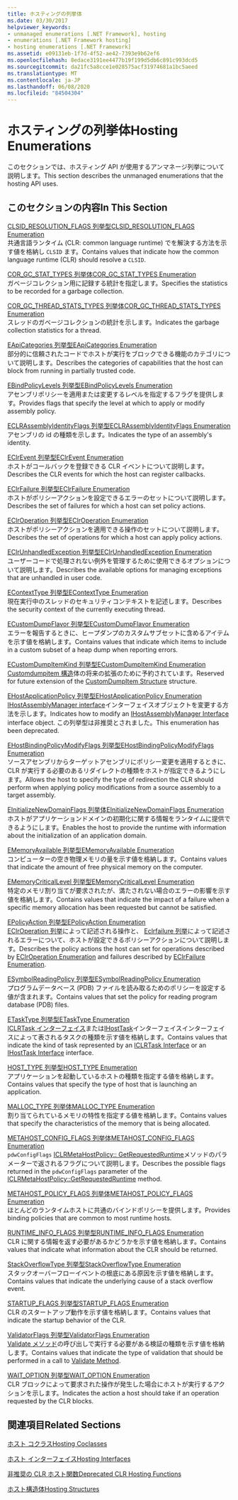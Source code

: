 ```yaml
---
title: ホスティングの列挙体
ms.date: 03/30/2017
helpviewer_keywords:
- unmanaged enumerations [.NET Framework], hosting
- enumerations [.NET Framework hosting]
- hosting enumerations [.NET Framework]
ms.assetid: e09131eb-1f7d-4f52-ae42-7393e9b62ef6
ms.openlocfilehash: 8edace3191ee4477b19f199d5db6c891c993dcd5
ms.sourcegitcommit: da21fc5a8cce1e028575acf31974681a1bc5aeed
ms.translationtype: MT
ms.contentlocale: ja-JP
ms.lasthandoff: 06/08/2020
ms.locfileid: "84504304"
---
```

# <a name="hosting-enumerations"></a><span data-ttu-id="460e8-102">ホスティングの列挙体</span><span class="sxs-lookup"><span data-stu-id="460e8-102">Hosting Enumerations</span></span>
<span data-ttu-id="460e8-103">このセクションでは、ホスティング API が使用するアンマネージ列挙について説明します。</span><span class="sxs-lookup"><span data-stu-id="460e8-103">This section describes the unmanaged enumerations that the hosting API uses.</span></span>  
  
## <a name="in-this-section"></a><span data-ttu-id="460e8-104">このセクションの内容</span><span class="sxs-lookup"><span data-stu-id="460e8-104">In This Section</span></span>  
 [<span data-ttu-id="460e8-105">CLSID_RESOLUTION_FLAGS 列挙型</span><span class="sxs-lookup"><span data-stu-id="460e8-105">CLSID_RESOLUTION_FLAGS Enumeration</span></span>](clsid-resolution-flags-enumeration.md)  
 <span data-ttu-id="460e8-106">共通言語ランタイム (CLR: common language runtime) でを解決する方法を示す値を格納し `CLSID` ます。</span><span class="sxs-lookup"><span data-stu-id="460e8-106">Contains values that indicate how the common language runtime (CLR) should resolve a `CLSID`.</span></span>  
  
 [<span data-ttu-id="460e8-107">COR_GC_STAT_TYPES 列挙体</span><span class="sxs-lookup"><span data-stu-id="460e8-107">COR_GC_STAT_TYPES Enumeration</span></span>](cor-gc-stat-types-enumeration.md)  
 <span data-ttu-id="460e8-108">ガベージコレクション用に記録する統計を指定します。</span><span class="sxs-lookup"><span data-stu-id="460e8-108">Specifies the statistics to be recorded for a garbage collection.</span></span>  
  
 [<span data-ttu-id="460e8-109">COR_GC_THREAD_STATS_TYPES 列挙体</span><span class="sxs-lookup"><span data-stu-id="460e8-109">COR_GC_THREAD_STATS_TYPES Enumeration</span></span>](cor-gc-thread-stats-types-enumeration.md)  
 <span data-ttu-id="460e8-110">スレッドのガベージコレクションの統計を示します。</span><span class="sxs-lookup"><span data-stu-id="460e8-110">Indicates the garbage collection statistics for a thread.</span></span>  
  
 [<span data-ttu-id="460e8-111">EApiCategories 列挙型</span><span class="sxs-lookup"><span data-stu-id="460e8-111">EApiCategories Enumeration</span></span>](eapicategories-enumeration.md)  
 <span data-ttu-id="460e8-112">部分的に信頼されたコードでホストが実行をブロックできる機能のカテゴリについて説明します。</span><span class="sxs-lookup"><span data-stu-id="460e8-112">Describes the categories of capabilities that the host can block from running in partially trusted code.</span></span>  
  
 [<span data-ttu-id="460e8-113">EBindPolicyLevels 列挙型</span><span class="sxs-lookup"><span data-stu-id="460e8-113">EBindPolicyLevels Enumeration</span></span>](ebindpolicylevels-enumeration.md)  
 <span data-ttu-id="460e8-114">アセンブリポリシーを適用または変更するレベルを指定するフラグを提供します。</span><span class="sxs-lookup"><span data-stu-id="460e8-114">Provides flags that specify the level at which to apply or modify assembly policy.</span></span>  
  
 [<span data-ttu-id="460e8-115">ECLRAssemblyIdentityFlags 列挙型</span><span class="sxs-lookup"><span data-stu-id="460e8-115">ECLRAssemblyIdentityFlags Enumeration</span></span>](eclrassemblyidentityflags-enumeration.md)  
 <span data-ttu-id="460e8-116">アセンブリの id の種類を示します。</span><span class="sxs-lookup"><span data-stu-id="460e8-116">Indicates the type of an assembly's identity.</span></span>  
  
 [<span data-ttu-id="460e8-117">EClrEvent 列挙型</span><span class="sxs-lookup"><span data-stu-id="460e8-117">EClrEvent Enumeration</span></span>](eclrevent-enumeration.md)  
 <span data-ttu-id="460e8-118">ホストがコールバックを登録できる CLR イベントについて説明します。</span><span class="sxs-lookup"><span data-stu-id="460e8-118">Describes the CLR events for which the host can register callbacks.</span></span>  
  
 [<span data-ttu-id="460e8-119">EClrFailure 列挙型</span><span class="sxs-lookup"><span data-stu-id="460e8-119">EClrFailure Enumeration</span></span>](eclrfailure-enumeration.md)  
 <span data-ttu-id="460e8-120">ホストがポリシーアクションを設定できるエラーのセットについて説明します。</span><span class="sxs-lookup"><span data-stu-id="460e8-120">Describes the set of failures for which a host can set policy actions.</span></span>  
  
 [<span data-ttu-id="460e8-121">EClrOperation 列挙型</span><span class="sxs-lookup"><span data-stu-id="460e8-121">EClrOperation Enumeration</span></span>](eclroperation-enumeration.md)  
 <span data-ttu-id="460e8-122">ホストがポリシーアクションを適用できる操作のセットについて説明します。</span><span class="sxs-lookup"><span data-stu-id="460e8-122">Describes the set of operations for which a host can apply policy actions.</span></span>  
  
 [<span data-ttu-id="460e8-123">EClrUnhandledException 列挙型</span><span class="sxs-lookup"><span data-stu-id="460e8-123">EClrUnhandledException Enumeration</span></span>](eclrunhandledexception-enumeration.md)  
 <span data-ttu-id="460e8-124">ユーザーコードで処理されない例外を管理するために使用できるオプションについて説明します。</span><span class="sxs-lookup"><span data-stu-id="460e8-124">Describes the available options for managing exceptions that are unhandled in user code.</span></span>  
  
 [<span data-ttu-id="460e8-125">EContextType 列挙型</span><span class="sxs-lookup"><span data-stu-id="460e8-125">EContextType Enumeration</span></span>](econtexttype-enumeration.md)  
 <span data-ttu-id="460e8-126">現在実行中のスレッドのセキュリティコンテキストを記述します。</span><span class="sxs-lookup"><span data-stu-id="460e8-126">Describes the security context of the currently executing thread.</span></span>  
  
 [<span data-ttu-id="460e8-127">ECustomDumpFlavor 列挙型</span><span class="sxs-lookup"><span data-stu-id="460e8-127">ECustomDumpFlavor Enumeration</span></span>](ecustomdumpflavor-enumeration.md)  
 <span data-ttu-id="460e8-128">エラーを報告するときに、ヒープダンプのカスタムサブセットに含めるアイテムを示す値を格納します。</span><span class="sxs-lookup"><span data-stu-id="460e8-128">Contains values that indicate which items to include in a custom subset of a heap dump when reporting errors.</span></span>  
  
 [<span data-ttu-id="460e8-129">ECustomDumpItemKind 列挙型</span><span class="sxs-lookup"><span data-stu-id="460e8-129">ECustomDumpItemKind Enumeration</span></span>](ecustomdumpitemkind-enumeration.md)  
 <span data-ttu-id="460e8-130">[Customdumpitem 構造](customdumpitem-structure.md)体の将来の拡張のために予約されています。</span><span class="sxs-lookup"><span data-stu-id="460e8-130">Reserved for future extension of the [CustomDumpItem Structure](customdumpitem-structure.md) structure.</span></span>  
  
 [<span data-ttu-id="460e8-131">EHostApplicationPolicy 列挙型</span><span class="sxs-lookup"><span data-stu-id="460e8-131">EHostApplicationPolicy Enumeration</span></span>](ehostapplicationpolicy-enumeration.md)  
 <span data-ttu-id="460e8-132">[IHostAssemblyManager interface](ihostassemblymanager-interface.md)インターフェイスオブジェクトを変更する方法を示します。</span><span class="sxs-lookup"><span data-stu-id="460e8-132">Indicates how to modify an [IHostAssemblyManager Interface](ihostassemblymanager-interface.md) interface object.</span></span> <span data-ttu-id="460e8-133">この列挙型は非推奨とされました。</span><span class="sxs-lookup"><span data-stu-id="460e8-133">This enumeration has been deprecated.</span></span>  
  
 [<span data-ttu-id="460e8-134">EHostBindingPolicyModifyFlags 列挙型</span><span class="sxs-lookup"><span data-stu-id="460e8-134">EHostBindingPolicyModifyFlags Enumeration</span></span>](ehostbindingpolicymodifyflags-enumeration.md)  
 <span data-ttu-id="460e8-135">ソースアセンブリからターゲットアセンブリにポリシー変更を適用するときに、CLR が実行する必要のあるリダイレクトの種類をホストが指定できるようにします。</span><span class="sxs-lookup"><span data-stu-id="460e8-135">Allows the host to specify the type of redirection the CLR should perform when applying policy modifications from a source assembly to a target assembly.</span></span>  
  
 [<span data-ttu-id="460e8-136">EInitializeNewDomainFlags 列挙体</span><span class="sxs-lookup"><span data-stu-id="460e8-136">EInitializeNewDomainFlags Enumeration</span></span>](einitializenewdomainflags-enumeration.md)  
 <span data-ttu-id="460e8-137">ホストがアプリケーションドメインの初期化に関する情報をランタイムに提供できるようにします。</span><span class="sxs-lookup"><span data-stu-id="460e8-137">Enables the host to provide the runtime with information about the initialization of an application domain.</span></span>  
  
 [<span data-ttu-id="460e8-138">EMemoryAvailable 列挙型</span><span class="sxs-lookup"><span data-stu-id="460e8-138">EMemoryAvailable Enumeration</span></span>](ememoryavailable-enumeration.md)  
 <span data-ttu-id="460e8-139">コンピューターの空き物理メモリの量を示す値を格納します。</span><span class="sxs-lookup"><span data-stu-id="460e8-139">Contains values that indicate the amount of free physical memory on the computer.</span></span>  
  
 [<span data-ttu-id="460e8-140">EMemoryCriticalLevel 列挙型</span><span class="sxs-lookup"><span data-stu-id="460e8-140">EMemoryCriticalLevel Enumeration</span></span>](ememorycriticallevel-enumeration.md)  
 <span data-ttu-id="460e8-141">特定のメモリ割り当てが要求されたが、満たされない場合のエラーの影響を示す値を格納します。</span><span class="sxs-lookup"><span data-stu-id="460e8-141">Contains values that indicate the impact of a failure when a specific memory allocation has been requested but cannot be satisfied.</span></span>  
  
 [<span data-ttu-id="460e8-142">EPolicyAction 列挙型</span><span class="sxs-lookup"><span data-stu-id="460e8-142">EPolicyAction Enumeration</span></span>](epolicyaction-enumeration.md)  
 <span data-ttu-id="460e8-143">[EClrOperation 列挙](eclroperation-enumeration.md)によって記述される操作と、 [Eclrfailure 列挙](eclrfailure-enumeration.md)によって記述されるエラーについて、ホストが設定できるポリシーアクションについて説明します。</span><span class="sxs-lookup"><span data-stu-id="460e8-143">Describes the policy actions the host can set for operations described by [EClrOperation Enumeration](eclroperation-enumeration.md) and failures described by [EClrFailure Enumeration](eclrfailure-enumeration.md).</span></span>  
  
 [<span data-ttu-id="460e8-144">ESymbolReadingPolicy 列挙型</span><span class="sxs-lookup"><span data-stu-id="460e8-144">ESymbolReadingPolicy Enumeration</span></span>](esymbolreadingpolicy-enumeration.md)  
 <span data-ttu-id="460e8-145">プログラムデータベース (PDB) ファイルを読み取るためのポリシーを設定する値が含まれます。</span><span class="sxs-lookup"><span data-stu-id="460e8-145">Contains values that set the policy for reading program database (PDB) files.</span></span>  
  
 [<span data-ttu-id="460e8-146">ETaskType 列挙型</span><span class="sxs-lookup"><span data-stu-id="460e8-146">ETaskType Enumeration</span></span>](etasktype-enumeration.md)  
 <span data-ttu-id="460e8-147">[ICLRTask インターフェイス](iclrtask-interface.md)または[IHostTask](ihosttask-interface.md)インターフェイスインターフェイスによって表されるタスクの種類を示す値を格納します。</span><span class="sxs-lookup"><span data-stu-id="460e8-147">Contains values that indicate the kind of task represented by an [ICLRTask Interface](iclrtask-interface.md) or an [IHostTask Interface](ihosttask-interface.md) interface.</span></span>  
  
 [<span data-ttu-id="460e8-148">HOST_TYPE 列挙型</span><span class="sxs-lookup"><span data-stu-id="460e8-148">HOST_TYPE Enumeration</span></span>](host-type-enumeration.md)  
 <span data-ttu-id="460e8-149">アプリケーションを起動しているホストの種類を指定する値を格納します。</span><span class="sxs-lookup"><span data-stu-id="460e8-149">Contains values that specify the type of host that is launching an application.</span></span>  
  
 [<span data-ttu-id="460e8-150">MALLOC_TYPE 列挙体</span><span class="sxs-lookup"><span data-stu-id="460e8-150">MALLOC_TYPE Enumeration</span></span>](malloc-type-enumeration.md)  
 <span data-ttu-id="460e8-151">割り当てられているメモリの特性を指定する値を格納します。</span><span class="sxs-lookup"><span data-stu-id="460e8-151">Contains values that specify the characteristics of the memory that is being allocated.</span></span>  
  
 [<span data-ttu-id="460e8-152">METAHOST_CONFIG_FLAGS 列挙体</span><span class="sxs-lookup"><span data-stu-id="460e8-152">METAHOST_CONFIG_FLAGS Enumeration</span></span>](metahost-config-flags-enumeration.md)  
 <span data-ttu-id="460e8-153">`pdwConfigFlags` [ICLRMetaHostPolicy:: GetRequestedRuntime](iclrmetahostpolicy-getrequestedruntime-method.md)メソッドのパラメーターで返されるフラグについて説明します。</span><span class="sxs-lookup"><span data-stu-id="460e8-153">Describes the possible flags returned in the `pdwConfigFlags` parameter of the [ICLRMetaHostPolicy::GetRequestedRuntime](iclrmetahostpolicy-getrequestedruntime-method.md) method.</span></span>  
  
 [<span data-ttu-id="460e8-154">METAHOST_POLICY_FLAGS 列挙体</span><span class="sxs-lookup"><span data-stu-id="460e8-154">METAHOST_POLICY_FLAGS Enumeration</span></span>](metahost-policy-flags-enumeration.md)  
 <span data-ttu-id="460e8-155">ほとんどのランタイムホストに共通のバインドポリシーを提供します。</span><span class="sxs-lookup"><span data-stu-id="460e8-155">Provides binding policies that are common to most runtime hosts.</span></span>  
  
 [<span data-ttu-id="460e8-156">RUNTIME_INFO_FLAGS 列挙型</span><span class="sxs-lookup"><span data-stu-id="460e8-156">RUNTIME_INFO_FLAGS Enumeration</span></span>](runtime-info-flags-enumeration.md)  
 <span data-ttu-id="460e8-157">CLR に関する情報を返す必要があるかどうかを示す値を格納します。</span><span class="sxs-lookup"><span data-stu-id="460e8-157">Contains values that indicate what information about the CLR should be returned.</span></span>  
  
 [<span data-ttu-id="460e8-158">StackOverflowType 列挙型</span><span class="sxs-lookup"><span data-stu-id="460e8-158">StackOverflowType Enumeration</span></span>](stackoverflowtype-enumeration.md)  
 <span data-ttu-id="460e8-159">スタックオーバーフローイベントの根底にある原因を示す値を格納します。</span><span class="sxs-lookup"><span data-stu-id="460e8-159">Contains values that indicate the underlying cause of a stack overflow event.</span></span>  
  
 [<span data-ttu-id="460e8-160">STARTUP_FLAGS 列挙型</span><span class="sxs-lookup"><span data-stu-id="460e8-160">STARTUP_FLAGS Enumeration</span></span>](startup-flags-enumeration.md)  
 <span data-ttu-id="460e8-161">CLR のスタートアップ動作を示す値を格納します。</span><span class="sxs-lookup"><span data-stu-id="460e8-161">Contains values that indicate the startup behavior of the CLR.</span></span>  
  
 [<span data-ttu-id="460e8-162">ValidatorFlags 列挙型</span><span class="sxs-lookup"><span data-stu-id="460e8-162">ValidatorFlags Enumeration</span></span>](validatorflags-enumeration.md)  
 <span data-ttu-id="460e8-163">[Validate メソッド](iclrvalidator-validate-method.md)の呼び出しで実行する必要がある検証の種類を示す値を格納します。</span><span class="sxs-lookup"><span data-stu-id="460e8-163">Contains values that indicate the type of validation that should be performed in a call to [Validate Method](iclrvalidator-validate-method.md).</span></span>  
  
 [<span data-ttu-id="460e8-164">WAIT_OPTION 列挙型</span><span class="sxs-lookup"><span data-stu-id="460e8-164">WAIT_OPTION Enumeration</span></span>](wait-option-enumeration.md)  
 <span data-ttu-id="460e8-165">CLR ブロックによって要求された操作が発生した場合にホストが実行するアクションを示します。</span><span class="sxs-lookup"><span data-stu-id="460e8-165">Indicates the action a host should take if an operation requested by the CLR blocks.</span></span>  
  
## <a name="related-sections"></a><span data-ttu-id="460e8-166">関連項目</span><span class="sxs-lookup"><span data-stu-id="460e8-166">Related Sections</span></span>  
 [<span data-ttu-id="460e8-167">ホスト コクラス</span><span class="sxs-lookup"><span data-stu-id="460e8-167">Hosting Coclasses</span></span>](hosting-coclasses.md)  
  
 [<span data-ttu-id="460e8-168">ホスト インターフェイス</span><span class="sxs-lookup"><span data-stu-id="460e8-168">Hosting Interfaces</span></span>](hosting-interfaces.md)  
  
 [<span data-ttu-id="460e8-169">非推奨の CLR ホスト関数</span><span class="sxs-lookup"><span data-stu-id="460e8-169">Deprecated CLR Hosting Functions</span></span>](deprecated-clr-hosting-functions.md)  
  
 [<span data-ttu-id="460e8-170">ホスト構造体</span><span class="sxs-lookup"><span data-stu-id="460e8-170">Hosting Structures</span></span>](hosting-structures.md)
